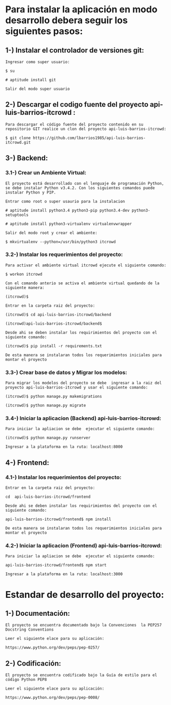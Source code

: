 # Para instalar la aplicación en modo desarrollo debera seguir los siguientes pasos:

## 1-) Instalar el controlador de versiones git:

    Ingresar como super usuario:

    $ su

    # aptitude install git

    Salir del modo super usuario

## 2-) Descargar el codigo fuente del proyecto api-luis-barrios-itcrowd :

    Para descargar el código fuente del proyecto contenido en su repositorio GIT realice un clon del proyecto api-luis-barrios-itcrowd:

    $ git clone https://github.com/lbarrios1985/api-luis-barrios-itcrowd.git

## 3-) Backend:

### 3.1-) Crear un Ambiente Virtual:

    El proyecto está desarrollado con el lenguaje de programación Python, se debe instalar Python v3.4.2. Con los siguientes comandos puede instalar Python y PIP.

    Entrar como root o super usaurio para la instalacion

    # aptitude install python3.4 python3-pip python3.4-dev python3-setuptools

    # aptitude install python3-virtualenv virtualenvwrapper

    Salir del modo root y crear el ambiente:

    $ mkvirtualenv --python=/usr/bin/python3 itcrowd

### 3.2-) Instalar los requerimientos del proyecto:

    Para activar el ambiente virtual itcrowd ejecute el siguiente comando:

    $ workon itcrowd

    Con el comando anterio se activa el ambiente virtual quedando de la siguiente manera:

    (itcrowd)$

    Entrar en la carpeta raiz del proyecto:

    (itcrowd)$ cd api-luis-barrios-itcrowd/backend

    (itcrowd)api-luis-barrios-itcrowd/backend$

    Desde ahi se deben instalar los requirimientos del proyecto con el siguiente comando:

    (itcrowd)$ pip install -r requirements.txt

    De esta manera se instalaran todos los requerimientos iniciales para montar el proyecto

### 3.3-) Crear base de datos y Migrar los modelos:

    Para migrar los modelos del proyecto se debe  ingresar a la raiz del proyecto api-luis-barrios-itcrowd y usar el siguiente comando:

    (itcrowd)$ python manage.py makemigrations

    (itcrowd)$ python manage.py migrate

### 3.4-) Iniciar la aplicacion (Backend) api-luis-barrios-itcrowd:

    Para iniciar la apliacion se debe  ejecutar el siguiente comando:

    (itcrowd)$ python manage.py runserver

    Ingresar a la plataforma en la ruta: localhost:8000

## 4-) Frontend:

### 4.1-) Instalar los requerimientos del proyecto:

    Entrar en la carpeta raiz del proyecto:

    cd  api-luis-barrios-itcrowd/frontend

    Desde ahi se deben instalar los requirimientos del proyecto con el siguiente comando:

    api-luis-barrios-itcrowd/frontend$ npm install

    De esta manera se instalaran todos los requerimientos iniciales para montar el proyecto

### 4.2-) Iniciar la aplicacion (Frontend) api-luis-barrios-itcrowd:

    Para iniciar la apliacion se debe  ejecutar el siguiente comando:

    api-luis-barrios-itcrowd/frontend$ npm start

    Ingresar a la plataforma en la ruta: localhost:3000

# Estandar de desarrollo del proyecto:

## 1-) Documentación:

    El proyecto se encuentra documentado bajo la Convenciones  la PEP257 Docstring Conventions

    Leer el siguiente elace para su aplicación:

    https://www.python.org/dev/peps/pep-0257/

## 2-) Codificación:

    El proyecto se encuentra codificado bajo la Guía de estilo para el código Python PEP8

    Leer el siguiente elace para su aplicación:

    https://www.python.org/dev/peps/pep-0008/
